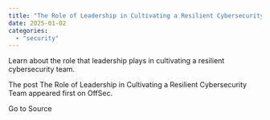 ```yaml
---
title: "The Role of Leadership in Cultivating a Resilient Cybersecurity Team"
date: 2025-01-02
categories: 
  - "security"
---
```


Learn about the role that leadership plays in cultivating a resilient cybersecurity team.

The post The Role of Leadership in Cultivating a Resilient Cybersecurity Team appeared first on OffSec.

Go to Source
